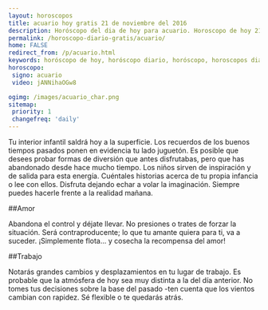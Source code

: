 ```yaml
---
layout: horoscopos
title: acuario hoy gratis 21 de noviembre del 2016 
description: Horóscopo del dia de hoy para acuario. Horoscopo de hoy 21 de noviembre del 2016. Las predicciones de amor, trabajo, vida personal gratis.
permalink: /horoscopo-diario-gratis/acuario/
home: FALSE
redirect_from: /p/acuario.html
keywords: horóscopo de hoy, horóscopo diario, horóscopo, horoscopos diarios gratis del dia de hoy, horóscopo diario gratis,horóscopo 2016, horóscopo esperanza gracia, horoscopo acuario hoy, horoscop, horóscopos gratis, horoscopo acuario, horoscopo acuario 2016, Tarot, Astrologia, Zodíaco, acuario, horoscopo gratis
horoscopo:
 signo: acuario
 video: jANNihaOGw8

ogimg: /images/acuario_char.png
sitemap:
 priority: 1
 changefreq: 'daily'
---
```



Tu interior infantil saldrá hoy a la superficie. Los recuerdos de los buenos tiempos pasados ponen en evidencia tu lado juguetón. Es posible que desees probar formas de diversión que antes disfrutabas, pero que has abandonado desde hace mucho tiempo. Los niños sirven de inspiración y de salida para esta energía. Cuéntales historias acerca de tu propia infancia o lee con ellos. Disfruta dejando echar a volar la imaginación. Siempre puedes hacerle frente a la realidad mañana.

##Amor

Abandona el control y déjate llevar. No presiones o trates de forzar la situación. Será contraproducente; lo que tu amante quiera para ti, va a suceder. ¡Simplemente flota... y cosecha la recompensa del amor!

##Trabajo

Notarás grandes cambios y desplazamientos en tu lugar de trabajo. Es probable que la atmósfera de hoy sea muy distinta a la del día anterior. No tomes tus decisiones sobre la base del pasado -ten cuenta que los vientos cambian con rapidez. Sé flexible o te quedarás atrás.
